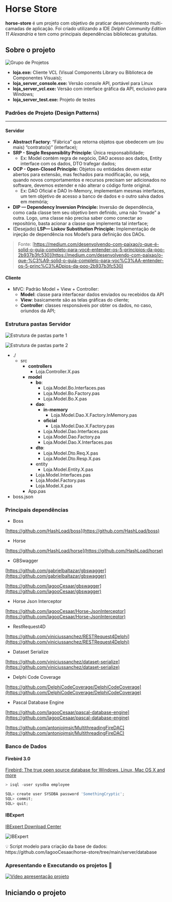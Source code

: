 # Horse Store

**horse-store** é um projeto com objetivo de praticar desenvolvimento multi-camadas de aplicação. Foi criado utilizando a IDE _Delphi Community Edition 11 Alexandria_ e tem como principais dependências bibliotecas gratuitas.

## Sobre o projeto

![Grupo de Projetos](https://github.com/IagooCesaar/horse-store/assets/12894025/3e8ed9b4-c1dc-408e-9428-ec17a2d7ea7a)


- **loja.exe:** Cliente VCL (Visual Components Library ou Biblioteca de Componentes Visuais);
- **loja_server_console.exe:** Versão console API, portável para Linux
- **loja_server_vcl.exe:** Versão com interface gráfica da API, exclusivo para Windows;
- **loja_server_test.exe:** Projeto de testes

### Padrões de Projeto (Design Patterns)

---

#### Servidor

- **Abstract Factory**: “Fábrica” que retorna objetos que obedecem um (ou mais) “contrato(s)” (interface);
- **SRP - Single Responsiblity Principle**: Única responsabilidade;
    - Ex: Model contém regra de negócio, DAO acesso aos dados, Entity interface com os dados, DTO trafegar dados;
- **************OCP - Open-Closed Principle:************** Objetos ou entidades devem estar abertos para extensão, mas fechados para modificação, ou seja, quando novos comportamentos e recursos precisam ser adicionados no software, devemos estender e não alterar o código fonte original.
    - Ex: DAO Oficial e DAO In-Memory, implementam mesmas interfaces, um tem objetivo de acesso a banco de dados e o outro salva dados em memória;
- **DIP — Dependency Inversion Principle:** Inversão de dependência, como cada classe tem seu objetivo bem definido, uma não “invade” a outra. Logo, uma classe não precisa saber como conectar ao repositório, basta acionar a classe que implementa tal interface;
- (Desejado) ****LSP— Liskov Substitution Principle:**** Implementação de injeção de dependência nos Model’s para definição dos DAOs.

> Fonte: [https://medium.com/desenvolvendo-com-paixao/o-que-é-solid-o-guia-completo-para-você-entender-os-5-princípios-da-poo-2b937b3fc530](https://medium.com/desenvolvendo-com-paixao/o-que-%C3%A9-solid-o-guia-completo-para-voc%C3%AA-entender-os-5-princ%C3%ADpios-da-poo-2b937b3fc530)
> 

#### Cliente

- MVC: Padrão Model + View + Controller:
    - **Model**: classe para interfacear dados enviados ou recebidos da API
    - **View**: basicamente são as telas gráficas do cliente;
    - **Controller**: classes responsáveis por obter os dados, no caso, oriundos da API;

### Estrutura pastas Servidor

![Estrutura de pastas parte 1](https://github.com/IagooCesaar/horse-store/assets/12894025/cf96eaa0-e9f1-46db-bef5-01205737ebab)

![Estrutura de pastas parte 2](https://github.com/IagooCesaar/horse-store/assets/12894025/24231dce-a9ed-4c37-80c3-a779f0258436)

- ./
    - src
        - **controllers**
            - Loja.Controller.X.pas
        - **model**
            - **bo**:
                - Loja.Model.Bo.Interfaces.pas
                - Loja.Model.Bo.Factory.pas
                - Loja.Model.Bo.X.pas
            - **dao**:
                - **in-memory**
                    - Loja.Model.Dao.X.Factory.InMemory.pas
                - **oficial**
                    - Loja.Model.Dao.X.Factory.pas
                - Loja.Model.Dao.Interfaces.pas
                - Loja.Model.Dao.Factory.pa
                - Loja.Model.Dao.X.Interfaces.pas
            - **dto**:
                - Loja.Model.Dto.Req.X.pas
                - Loja.Model.Dto.Resp.X.pas
            - entity
                - Loja.Model.Entity.X.pas
            - Loja.Model.Interfaces.pas
            - Loja.Model.Factory.pas
            - Loja.Model.X.pas
        - App.pas
- boss.json

### Principais dependências

- Boss

[https://github.com/HashLoad/boss](https://github.com/HashLoad/boss)

- Horse

[https://github.com/HashLoad/horse](https://github.com/HashLoad/horse)

- GBSwagger

[https://github.com/gabrielbaltazar/gbswagger](https://github.com/gabrielbaltazar/gbswagger)

[https://github.com/IagooCesaar/gbswagger](https://github.com/IagooCesaar/gbswagger)

- Horse Json Interceptor

[https://github.com/IagooCesaar/Horse-JsonInterceptor](https://github.com/IagooCesaar/Horse-JsonInterceptor)

- RestRequest4D

[https://github.com/viniciussanchez/RESTRequest4Delphi](https://github.com/viniciussanchez/RESTRequest4Delphi)

- Dataset Serialize

[https://github.com/viniciussanchez/dataset-serialize](https://github.com/viniciussanchez/dataset-serialize)

- Delphi Code Coverage

[https://github.com/DelphiCodeCoverage/DelphiCodeCoverage](https://github.com/DelphiCodeCoverage/DelphiCodeCoverage)

- Pascal Database Engine

[https://github.com/IagooCesaar/pascal-database-engine](https://github.com/IagooCesaar/pascal-database-engine)

[https://github.com/antoniojmsjr/MultithreadingFireDAC](https://github.com/antoniojmsjr/MultithreadingFireDAC)

### Banco de Dados

#### Firebird 3.0

[Firebird: The true open source database for Windows, Linux, Mac OS X and more](https://firebirdsql.org/en/firebird-3-0/)

```jsx
> isql -user sysdba employee

SQL> create user SYSDBA password 'SomethingCryptic';
SQL> commit;
SQL> quit;
```

#### IBExpert

[IBExpert Download Center](https://www.ibexpert.net/downloadcenter/)

![IBExpert](https://github.com/IagooCesaar/horse-store/assets/12894025/7f0ba175-50ee-4ef7-81a6-7dc3c1702587)

<aside>
💡 Script modelo para criação da base de dados: https://github.com/IagooCesaar/horse-store/tree/main/server/database

</aside>

### Apresentando e Executando os projetos 🚀

[![Vídeo apresentação projeto](https://img.youtube.com/vi/oTl5mswK1vc/0.jpg)](https://www.youtube.com/watch?v=oTl5mswK1vc)

## Iniciando o projeto




